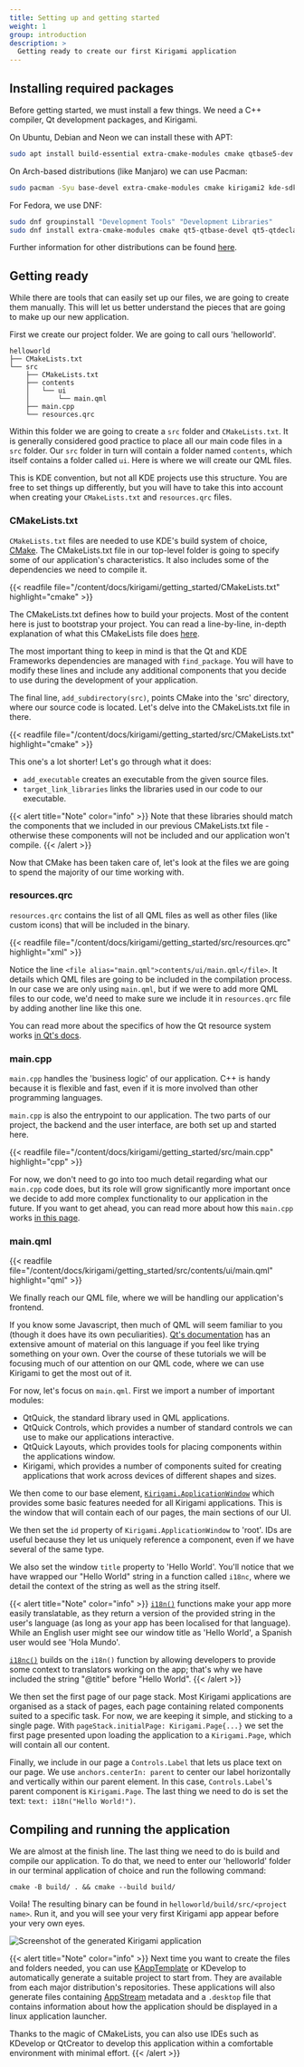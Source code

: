 ```yaml
---
title: Setting up and getting started
weight: 1
group: introduction
description: >
  Getting ready to create our first Kirigami application
---
```


## Installing required packages

Before getting started, we must install a few things. We need a C++ compiler, Qt development packages, and Kirigami. 

On Ubuntu, Debian and Neon we can install these with APT:

```bash
sudo apt install build-essential extra-cmake-modules cmake qtbase5-dev qtdeclarative5-dev libqt5svg5-dev qtquickcontrols2-5-dev qml-module-org-kde-kirigami2 kirigami2-dev libkf5i18n-dev gettext
```

On Arch-based distributions (like Manjaro) we can use Pacman:

```bash
sudo pacman -Syu base-devel extra-cmake-modules cmake kirigami2 kde-sdk-meta gettext
```

For Fedora, we use DNF:

```bash
sudo dnf groupinstall "Development Tools" "Development Libraries"
sudo dnf install extra-cmake-modules cmake qt5-qtbase-devel qt5-qtdeclarative-devel qt5-qtquickcontrols2-devel kf5-kirigami2 kf5-kirigami2-devel gettext
```

Further information for other distributions can be found [here](https://community.kde.org/Guidelines_and_HOWTOs/Build_from_source/Install_the_dependencies).

## Getting ready
While there are tools that can easily set up our files, we are going to create them manually. This will let us better understand the pieces that are going to make up our new application.

First we create our project folder. We are going to call ours 'helloworld'.

```
helloworld
├── CMakeLists.txt
└── src
    ├── CMakeLists.txt
    ├── contents
    │   └── ui
    │       └── main.qml
    ├── main.cpp
    └── resources.qrc
```
Within this folder we are going to create a `src` folder and `CMakeLists.txt`. It is generally considered good practice to place all our main code files in a `src` folder. Our `src` folder in turn will contain a folder named `contents`, which itself contains a folder called `ui`. Here is where we will create our QML files. 

This is KDE convention, but not all KDE projects use this structure. You are free to set things up differently, but you will have to take this into account when creating your `CMakeLists.txt` and `resources.qrc` files.

### CMakeLists.txt

`CMakeLists.txt` files are needed to use KDE's build system of choice, [CMake](https://cmake.org/). The CMakeLists.txt file in our top-level folder is going to specify some of our application's characteristics. It also includes some of the dependencies we need to compile it.

{{< readfile file="/content/docs/kirigami/getting_started/CMakeLists.txt" highlight="cmake" >}}

The CMakeLists.txt defines how to build your projects. Most of the content here is just to bootstrap your project. You can read a line-by-line, in-depth explanation of what this CMakeLists file does [here](https://develop.kde.org/docs/kirigami/understanding-cmakelists/). 

The most important thing to keep in mind is that the Qt and KDE Frameworks dependencies are managed with `find_package`. You will have to modify these lines and include any additional components that you decide to use during the development of your application.

The final line, `add_subdirectory(src)`, points CMake into the 'src' directory, where our source code is located. Let's delve into the CMakeLists.txt file in there.

{{< readfile file="/content/docs/kirigami/getting_started/src/CMakeLists.txt" highlight="cmake" >}}

This one's a lot shorter! Let's go through what it does:

- `add_executable` creates an executable from the given source files.
- `target_link_libraries` links the libraries used in our code to our executable. 

{{< alert title="Note" color="info" >}}
Note that these libraries should match the components that we included in our previous CMakeLists.txt file - otherwise these components will not be included and our application won't compile.
{{< /alert >}}

Now that CMake has been taken care of, let's look at the files we are going to spend the majority of our time working with.

### resources.qrc
`resources.qrc` contains the list of all QML files as well as other files (like custom icons) that will be included in the binary.

{{< readfile file="/content/docs/kirigami/getting_started/src/resources.qrc" highlight="xml" >}}

Notice the line `<file alias="main.qml">contents/ui/main.qml</file>`. It details which QML files are going to be included in the compilation process. In our case we are only using `main.qml`, but if we were to add more QML files to our code, we'd need to make sure we include it in `resources.qrc` file by adding another line like this one.

You can read more about the specifics of how the Qt resource system works [in Qt's docs](https://doc.qt.io/qt-5/resources.html).

### main.cpp

`main.cpp` handles the 'business logic' of our application. C++ is handy because it is flexible and fast, even if it is more involved than other programming languages.

`main.cpp` is also the entrypoint to our application. The two parts of our project, the backend and the user interface, are both set up and started here. 

{{< readfile file="/content/docs/kirigami/getting_started/src/main.cpp" highlight="cpp" >}}

For now, we don't need to go into too much detail regarding what our `main.cpp` code does, but its role will grow significantly more important once we decide to add more complex functionality to our application in the future. If you want to get ahead, you can read more about how this `main.cpp` works [in this page](/content/docs/kirigami/maincpp/).

### main.qml

{{< readfile file="/content/docs/kirigami/getting_started/src/contents/ui/main.qml" highlight="qml" >}}

We finally reach our QML file, where we will be handling our application's frontend.

If you know some Javascript, then much of QML will seem familiar to you (though it does have its own peculiarities). [Qt's documentation](https://doc.qt.io/qt-5/qtqml-index.html) has an extensive amount of material on this language if you feel like trying something on your own. Over the course of these tutorials we will be focusing much of our attention on our QML code, where we can use Kirigami to get the most out of it. 

For now, let's focus on `main.qml`. First we import a number of important modules:
- QtQuick, the standard library used in QML applications.
- QtQuick Controls, which provides a number of standard controls we can use to make our applications interactive.
- QtQuick Layouts, which provides tools for placing components within the applications window.
- Kirigami, which provides a number of components suited for creating applications that work across devices of different shapes and sizes.

We then come to our base element, [`Kirigami.ApplicationWindow`](docs:kirigami2;ApplicationWindow)
which provides some basic features needed for all Kirigami applications. This is the window that will contain each of our pages, the main sections of our UI.

We then set the `id` property of `Kirigami.ApplicationWindow` to 'root'. IDs are useful because they let us uniquely reference a component, even if we have several of the same type. 

We also set the window `title` property to 'Hello World'. You'll notice that we have wrapped our "Hello World" string in a function called `i18nc`, where we detail the context of the string as well as the string itself.

{{< alert title="Note" color="info" >}}
[`i18n()`](https://techbase.kde.org/Development/Tutorials/Localization/i18n#Translatable_Code_Using_i18n.28.29) functions make your app more easily translatable, as they return a version of the provided string in the user's language (as long as your app has been localised for that language). While an English user might see our window title as 'Hello World', a Spanish user would see 'Hola Mundo'. 

[`i18nc()`](https://techbase.kde.org/Development/Tutorials/Localization/i18n#Adding_Context_with_i18nc.28.29) builds on the `i18n()` function by allowing developers to provide some context to translators working on the app; that's why we have included the string "@title" before "Hello World".
{{< /alert >}}

We then set the first page of our page stack. Most Kirigami applications are organised as a stack of pages, each page containing related components suited to a specific task. For now, we are keeping it simple, and sticking to a single page. With `pageStack.initialPage: Kirigami.Page{...}` we set the first page presented upon loading the application to a `Kirigami.Page`, which will contain all our content.

Finally, we include in our page a `Controls.Label` that lets us place text on our page. We use `anchors.centerIn: parent` to center our label horizontally and vertically within our parent element. In this case, `Controls.Label`'s parent component is `Kirigami.Page`. The last thing we need to do is set the text: `text: i18n("Hello World!")`.

## Compiling and running the application

We are almost at the finish line. The last thing we need to do is build and compile our application. To do that, we need to enter our 'helloworld' folder in our terminal application of choice and run the following command:

```
cmake -B build/ . && cmake --build build/
```

Voila! The resulting binary can be found in `helloworld/build/src/<project name>`. Run it, and you will see your very first Kirigami app appear before your very own eyes.

![Screenshot of the generated Kirigami application](hello-kworld.png)

{{< alert title="Note" color="info" >}}
Next time you want to create the files and folders needed, you can use [KAppTemplate](https://apps.kde.org/kapptemplate) or KDevelop to automatically generate a suitable project to start from. They are available from each major distribution's repositories. These applications will also generate files containing [AppStream](https://www.freedesktop.org/software/appstream/docs/sect-Metadata-Application.html) metadata and a `.desktop` file that contains information about how the application should be displayed in a linux application launcher.

Thanks to the magic of CMakeLists, you can also use IDEs such as KDevelop or QtCreator to develop this application within a comfortable environment with minimal effort.
{{< /alert >}}


